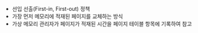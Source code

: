 - 선입 선출(First-in, First-out) 정책
- 가장 먼저 메모리에 적재된 페이지를 교체하는 방식
- 가상 메모리 관리자가 페이지가 적재된 시간을 페이지 테이블 항목에 기록하여 참고